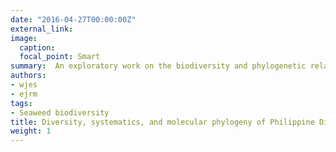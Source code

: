 ```yaml
---
date: "2016-04-27T00:00:00Z"
external_link:
image:
  caption:
  focal_point: Smart
summary:  An exploratory work on the biodiversity and phylogenetic relationships of dictyotalean seaweeds.
authors:
- wjes
- ejrm
tags:
- Seaweed biodiversity
title: Diversity, systematics, and molecular phylogeny of Philippine Dictyotales (Phaeophyceae, Ochrophyta)
weight: 1
---
```

